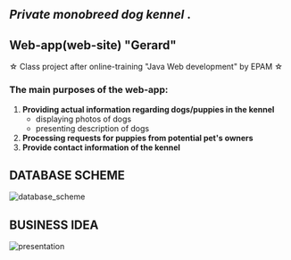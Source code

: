 <h2><i>Private monobreed dog kennel </i>.</h2>
<h2>Web-app(web-site) "Gerard" </h2>
☆ Class project after online-training "Java Web development" by EPAM ☆
<h3>The main purposes of the web-app:</h3>
<ol type="1">
    <li> <b> Providing actual information regarding dogs/puppies in the kennel </b>
        <ul>
            <li>displaying photos of dogs </li>
            <li>presenting description of dogs </li>
        </ul>
     </li> 
    <li><b>Processing requests for puppies from potential pet's owners</b></li>
    <li><b>Provide contact information of the kennel</b></li>
</ol>


<h2>DATABASE SCHEME</h2>

![database_scheme](https://user-images.githubusercontent.com/39922259/130320965-01f36157-5485-437f-b508-1074d94cc738.png)

<h2>BUSINESS IDEA</h2>

![presentation](https://user-images.githubusercontent.com/39922259/130238710-f060da61-7411-4564-aa34-682f435a9864.jpg)

